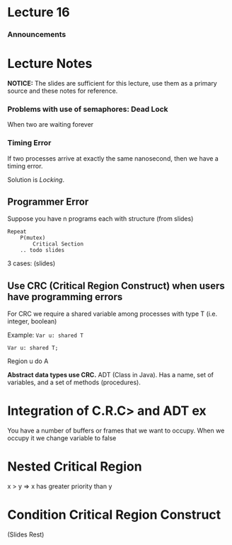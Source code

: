 # Lecture 16

### Announcements


# Lecture Notes
**NOTICE:** The slides are sufficient for this lecture, use them as a primary source and these notes for reference.

### Problems with use of semaphores: Dead Lock

When two are waiting forever

### Timing Error
If two processes arrive at exactly the same nanosecond, then we have a timing error. 

Solution is *Locking*. 

## Programmer Error
Suppose you have n programs each with structure (from slides)
```
Repeat
    P(mutex)
        Critical Section
    .. todo slides
```

3 cases: (slides)

## Use CRC (Critical Region Construct) when users have programming errors

For CRC we require a shared variable among processes with type T (i.e. integer, boolean)

Example: `Var u: shared T`

`Var u: shared T;`

Region u do A

**Abstract data types use CRC.** ADT (Class in Java). Has a name, set of variables, and a set of methods (procedures). 

# Integration of C.R.C> and ADT ex
You have a number of buffers or frames that we want to occupy. When we occupy it we change variable to false


# Nested Critical Region
x > y => x has greater priority than y

# Condition Critical Region Construct 
(Slides Rest)

